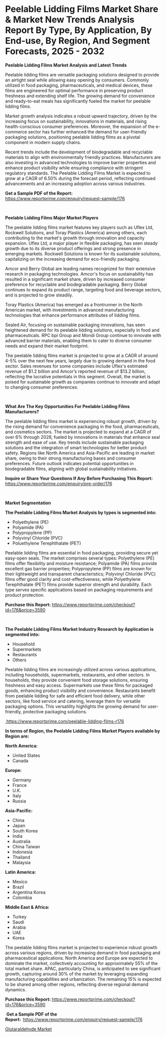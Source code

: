 <p><h1>Peelable Lidding Films Market Share & Market New Trends Analysis Report By Type, By Application, By End-use, By Region, And Segment Forecasts, 2025 - 2032</h1></p><p><strong>Peelable Lidding Films Market Analysis and Latest Trends</strong></p>
<p><p>Peelable lidding films are versatile packaging solutions designed to provide an airtight seal while allowing easy opening by consumers. Commonly utilized in food packaging, pharmaceuticals, and medical devices, these films are engineered for optimal performance in preserving product freshness and extending shelf life. The growing demand for convenience and ready-to-eat meals has significantly fueled the market for peelable lidding films. </p><p>Market growth analysis indicates a robust upward trajectory, driven by the increasing focus on sustainability, innovations in materials, and rising health-conscious consumer preferences. Moreover, the expansion of the e-commerce sector has further enhanced the demand for user-friendly packaging solutions, positioning peelable lidding films as a pivotal component in modern supply chains. </p><p>Recent trends include the development of biodegradable and recyclable materials to align with environmentally friendly practices. Manufacturers are also investing in advanced technologies to improve barrier properties and enhance product visibility while ensuring compliance with stringent regulatory standards. The Peelable Lidding Films Market is expected to grow at a CAGR of 6.50% during the forecast period, reflecting continued advancements and an increasing adoption across various industries.</p></p>
<p><strong>Get a Sample PDF of the Report:&nbsp;</strong> <a href="https://www.reportprime.com/enquiry/request-sample/176?utm_campaign=2004&utm_medium=2&utm_source=Github&utm_content=ia&utm_term=18032025&utm_id=peelable-lidding-films">https://www.reportprime.com/enquiry/request-sample/176</a></p>
<p>&nbsp;</p>
<p><strong>Peelable Lidding Films Major Market Players</strong></p>
<p><p>The peelable lidding films market features key players such as Uflex Ltd, Rockwell Solutions, and Toray Plastics (America) among others, each contributing to the market's growth through innovation and capacity expansion. Uflex Ltd, a major player in flexible packaging, has seen steady growth due to its diverse product offerings and strong presence in emerging markets. Rockwell Solutions is known for its sustainable solutions, capitalizing on the increasing demand for eco-friendly packaging.</p><p>Amcor and Berry Global are leading names recognized for their extensive research in packaging technologies. Amcor's focus on sustainability has resulted in a significant market share, driven by increased consumer preference for recyclable and biodegradable packaging. Berry Global continues to expand its product range, targeting food and beverage sectors, and is projected to grow steadily.</p><p>Toray Plastics (America) has emerged as a frontrunner in the North American market, with investments in advanced manufacturing technologies that enhance performance attributes of lidding films.</p><p>Sealed Air, focusing on sustainable packaging innovations, has seen heightened demand for its peelable lidding solutions, especially in food and pharmaceuticals. RPC bpi Group and Mondi Group continue to innovate with advanced barrier materials, enabling them to cater to diverse consumer needs and expand their market footprint.</p><p>The peelable lidding films market is projected to grow at a CAGR of around 4-5% over the next few years, largely due to growing demand in the food sector. Sales revenues for some companies include Uflex's estimated revenue of $1.2 billion and Amcor’s reported revenue of $13.2 billion, reflecting the lucrative potentials in this segment. Overall, the market is poised for sustainable growth as companies continue to innovate and adapt to changing consumer preferences.</p></p>
<p>&nbsp;</p>
<p><strong>What Are The Key Opportunities For Peelable Lidding Films Manufacturers?</strong></p>
<p><p>The peelable lidding films market is experiencing robust growth, driven by the rising demand for convenience packaging in the food, pharmaceuticals, and cosmetics sectors. The market is projected to expand at a CAGR of over 6% through 2028, fueled by innovations in materials that enhance seal strength and ease of use. Key trends include sustainable packaging solutions and the integration of smart technologies for better product safety. Regions like North America and Asia-Pacific are leading in market share, owing to their strong manufacturing bases and consumer preferences. Future outlook indicates potential opportunities in biodegradable films, aligning with global sustainability initiatives.</p></p>
<p><strong>Inquire or Share Your Questions If Any Before Purchasing This Report:</strong> <a href="https://www.reportprime.com/enquiry/pre-order/176?utm_campaign=2004&utm_medium=2&utm_source=Github&utm_content=ia&utm_term=18032025&utm_id=peelable-lidding-films">https://www.reportprime.com/enquiry/pre-order/176</a></p>
<p>&nbsp;</p>
<p><strong>Market Segmentation</strong></p>
<p><strong>The Peelable Lidding Films Market Analysis by types is segmented into:</strong></p>
<p><ul><li>Polyethylene (PE)</li><li>Polyamide (PA)</li><li>Polypropylene (PP)</li><li>Polyvinyl Chloride (PVC)</li><li>Poluethylene Terephthalate (PET)</li></ul></p>
<p><p>Peelable lidding films are essential in food packaging, providing secure yet easy-open seals. The market comprises several types: Polyethylene (PE) films offer flexibility and moisture resistance; Polyamide (PA) films provide excellent gas barrier properties; Polypropylene (PP) films are known for their lightweight and transparent characteristics; Polyvinyl Chloride (PVC) films offer good clarity and cost-effectiveness; while Polyethylene Terephthalate (PET) films provide superior strength and durability. Each type serves specific applications based on packaging requirements and product protection.</p></p>
<p><strong>Purchase this Report:&nbsp;</strong><a href="https://www.reportprime.com/checkout?id=176&price=3590&utm_campaign=2004&utm_medium=2&utm_source=Github&utm_content=ia&utm_term=18032025&utm_id=peelable-lidding-films">https://www.reportprime.com/checkout?id=176&price=3590</a></p>
<p>&nbsp;</p>
<p><strong>The Peelable Lidding Films Market Industry Research by Application is segmented into:</strong></p>
<p><ul><li>Household</li><li>Supermarkets</li><li>Restaurants</li><li>Others</li></ul></p>
<p><p>Peelable lidding films are increasingly utilized across various applications, including households, supermarkets, restaurants, and other sectors. In households, they provide convenient food storage solutions, ensuring freshness and easy access. Supermarkets use these films for packaged goods, enhancing product visibility and convenience. Restaurants benefit from peelable lidding for safe and efficient food delivery, while other sectors, like food service and catering, leverage them for versatile packaging options. This versatility highlights the growing demand for user-friendly, protective packaging solutions.</p></p>
<p><a href="https://www.reportprime.com/peelable-lidding-films-r176?utm_campaign=2004&utm_medium=2&utm_source=Github&utm_content=ia&utm_term=18032025&utm_id=peelable-lidding-films">&nbsp;https://www.reportprime.com/peelable-lidding-films-r176</a></p>
<p><strong>In terms of Region, the Peelable Lidding Films Market Players available by Region are:</strong></p>
<p>
    <p> <strong> North America: </strong>
        <ul>
            <li>United States</li>
            <li>Canada</li>
        </ul>
        </p> 
    <p> <strong> Europe: </strong>
        <ul>
            <li>Germany</li>
            <li>France</li>
            <li>U.K.</li>
            <li>Italy</li>
            <li>Russia</li>
        </ul>
        </p> 
    <p> <strong> Asia-Pacific: </strong>
        <ul>
            <li>China</li>
            <li>Japan</li>
            <li>South Korea</li>
            <li>India</li>
            <li>Australia</li>
            <li>China Taiwan</li>
            <li>Indonesia</li>
            <li>Thailand</li>
            <li>Malaysia</li>
        </ul>
        </p> 
    <p> <strong> Latin America: </strong>
        <ul>
            <li>Mexico</li>
            <li>Brazil</li>
            <li>Argentina Korea</li>
            <li>Colombia</li>
        </ul>
        </p> 
    <p> <strong> Middle East & Africa: </strong>
        <ul>
            <li>Turkey</li>
            <li>Saudi</li>
            <li>Arabia</li>
            <li>UAE</li>
            <li>Korea</li>
        </ul>
    </p>
    </p>
<p><p>The peelable lidding films market is projected to experience robust growth across various regions, driven by increasing demand in food packaging and pharmaceutical applications. North America and Europe are expected to dominate the market, collectively accounting for approximately 55% of the total market share. APAC, particularly China, is anticipated to see significant growth, capturing around 30% of the market by leveraging expanding manufacturing capabilities and urbanization. The remaining 15% is expected to be shared among other regions, reflecting diverse regional demand dynamics.</p></p>
<p><strong>Purchase this Report: </strong><a href="https://www.reportprime.com/checkout?id=176&price=3590&utm_campaign=2004&utm_medium=2&utm_source=Github&utm_content=ia&utm_term=18032025&utm_id=peelable-lidding-films">https://www.reportprime.com/checkout?id=176&price=3590</a></p>
<p>&nbsp;<strong>Get a Sample PDF of the Report:&nbsp;&nbsp;</strong><a href="https://www.reportprime.com/enquiry/request-sample/176?utm_campaign=2004&utm_medium=2&utm_source=Github&utm_content=ia&utm_term=18032025&utm_id=peelable-lidding-films">https://www.reportprime.com/enquiry/request-sample/176</a></p>
<p><strong></strong></p>
<p><p><a href="https://github.com/globismark/Market-Research-Report-List-6/blob/main/glutaraldehyde-market.md?utm_campaign=2004&utm_medium=2&utm_source=Github&utm_content=ia&utm_term=18032025&utm_id=peelable-lidding-films">Glutaraldehyde Market</a></p></p>